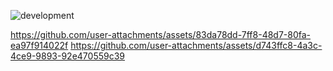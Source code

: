 
![development](https://github.com/user-attachments/assets/4d406d3b-63b0-4f58-a5c7-4cb0e8fe13b2)

https://github.com/user-attachments/assets/83da78dd-7ff8-48d7-80fa-ea97f914022f
https://github.com/user-attachments/assets/d743ffc8-4a3c-4ce9-9893-92e470559c39
